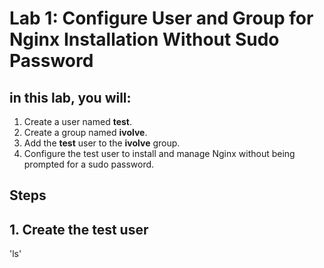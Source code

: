 # Lab 1: Configure User and Group for Nginx Installation Without Sudo Password
## in this lab, you will:
1. Create a user named **test**.
2. Create a group named **ivolve**.
3. Add the **test** user to the **ivolve** group.
4. Configure the test user to install and manage Nginx without being prompted for a sudo password.
## Steps
## 1. Create the test user
'ls'
